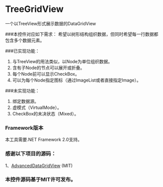 # TreeGridView
一个以TreeView形式展示数据的DataGridView

###本控件对应如下需求：
希望以树形结构组织数据，但同时希望每一行数据都包含多个数据元素。

###已实现功能：
1. 与TreeView的用法类似，以Node为单位组织数据。
2. 含有子Node的节点可以展开或折叠。
3. 每个Node前可以显示CheckBox。
4. 可以为每个Node指定图标（通过ImageList或者直接指定Image）。

###未实现功能：
1. 绑定数据源。 
2. 虚模式（VirtualMode）。 
3. CheckBox的未决状态（Mixed）。 

### Framework版本 
本工具需要.NET Framework 2.0支持。  

### 感谢以下项目的源码：
1、[AdvancedDataGridView](https://blogs.msdn.microsoft.com/markrideout/2006/01/08/customizing-the-datagridview-to-support-expandingcollapsing-ala-treegridview/) (MIT)
  
### 本控件源码基于MIT许可发布。
